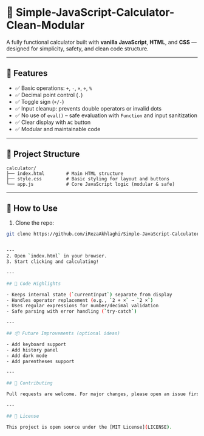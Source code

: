 # 🧮 Simple-JavaScript-Calculator-Clean-Modular



A fully functional calculator built with **vanilla JavaScript**, **HTML**, and **CSS** — designed for simplicity, safety, and clean code structure.

---

## 🔧 Features

- ✅ Basic operations: `+`, `-`, `×`, `÷`, `%`
- ✅ Decimal point control (`.`)
- ✅ Toggle sign (`+/-`)
- ✅ Input cleanup: prevents double operators or invalid dots
- ✅ No use of `eval()` – safe evaluation with `Function` and input sanitization
- ✅ Clear display with `AC` button
- ✅ Modular and maintainable code

---

## 📂 Project Structure

```
calculator/
├── index.html        # Main HTML structure
├── style.css         # Basic styling for layout and buttons
└── app.js            # Core JavaScript logic (modular & safe)
```

---

## 🚀 How to Use

1. Clone the repo:

```bash
git clone https://github.com/iRezaAkhlaghi/Simple-JavaScript-Calculator-Clean-Modular.git


---
2. Open `index.html` in your browser.
3. Start clicking and calculating!

---

## 🧠 Code Highlights

- Keeps internal state (`currentInput`) separate from display
- Handles operator replacement (e.g., `2 + ×` → `2 ×`)
- Uses regular expressions for number/decimal validation
- Safe parsing with error handling (`try-catch`)

---

## 📦 Future Improvements (optional ideas)

- Add keyboard support
- Add history panel
- Add dark mode
- Add parentheses support

---

## 🤝 Contributing

Pull requests are welcome. For major changes, please open an issue first to discuss what you would like to change.

---

## 📄 License

This project is open source under the [MIT License](LICENSE).

